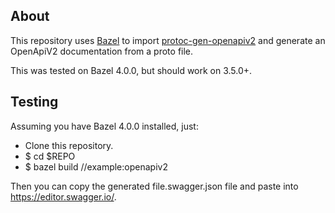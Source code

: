 ## About

This repository uses [Bazel](https://bazel.build/) to import
[protoc-gen-openapiv2](https://github.com/grpc-ecosystem/grpc-gateway) and generate
an OpenApiV2 documentation from a proto file.

This was tested on Bazel 4.0.0, but should work on 3.5.0+.

## Testing

Assuming you have Bazel 4.0.0 installed, just:
- Clone this repository.
- $ cd $REPO
- $ bazel build //example:openapiv2

Then you can copy the generated file.swagger.json file and paste into https://editor.swagger.io/.